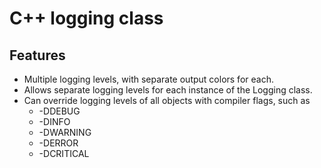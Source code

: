 # C++ logging class
## Features
* Multiple logging levels, with separate output colors for each.
* Allows separate logging levels for each instance of the Logging class.
* Can override logging levels of all objects with compiler flags, such as
  * -DDEBUG
  * -DINFO
  * -DWARNING
  * -DERROR
  * -DCRITICAL
